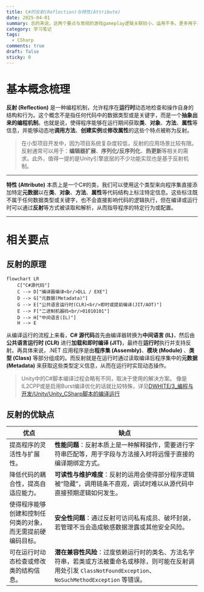 ```yaml
---
title: C#的反射(Reflection)与特性(Attribute)
date: 2025-04-01
summary: 总的来说，这两个要点与常规的游戏gameplay逻辑关联较小，运用不多。更多用于开发工具和实现一些进阶的业务需求上。
category: 学习笔记
tags:
  - CSharp
comments: true
draft: false
sticky: 0
---
```

# 基本概念梳理

**反射 (Reflection)** 是一种编程机制，允许程序在**运行时**动态地检查和操作自身的结构和行为。这个概念不是指任何代码中的数据类型或是关键字，而是一个**抽象出来的编程机制**。也就是说，使得程序能够在运行期间获取**类**、**对象**、**方法**、**属性**等信息，并能够动态地**调用方法**、**创建实例**或**修改属性**的这些个特点被称为反射。

> 在小型项目开发中，因为项目系统复杂度较低，反射的应用场景比较有限。
> 反射通常可以用于：**编辑器扩展**、**序列化/反序列化**、**热更新**等相关的需求。此外，值得一提的是Unity引擎底层的不少功能实现也是基于反射机制。

---

**特性 (Attribute)** 本质上是一个C#的类，我们可以使用这个类型来向程序集直接添加特定**元数据**以在**类**、**对象**、**方法**、**属性**等代码结构上标注特定信息。这些标注既不属于任何数据类型或关键字，也不会直接影响代码的逻辑执行，但在编译或运行时可以通过**反射**等方式被读取和解析，从而指导程序的特定行为或配置。

---

# 相关要点

## 反射的原理

```mermaid
flowchart LR
    C["C#源代码"]
    C --> D["编译器编译<br/>DLL / EXE"]
    D --> G["元数据(Metadata)"]
    G --> E["公共语言运行时(CLR)<br/>即时或提前编译(JIT/AOT)"]
    E --> F["二进制机器码<br/>01010101"]
    D --> H["中间语言(IL)"]
	H --> E
```

从编译运行的流程上来看，**C# 源代码**首先由编译器转换为**中间语言 (IL)**，然后由**公共语言运行时 (CLR)** 进行**加载和即时编译 (JIT)**，最终在**运行时**执行并支持反射。再具体来说，.NET 应用程序是由**程序集 (Assembly)**、**模块 (Module)** 、**类型 (Class)** 等部分组成的。而反射就是在运行时通过读取编译后程序集中的**元数据 (Metadata)** 来获取这些类型定义信息，从而在运行时实现动态操作。

> Unity中的C#脚本编译过程会略有不同，取决于使用的解决方案。
> 像是IL2CPP或是启用Burst编译优化的话就比较特殊，详见[DWHITE/3\_编程与开发/Unity/Unity_CSharp脚本的编译运行](/posts/dwhite-3_编程与开发-unity-unity_csharp脚本的编译运行)

## 反射的优缺点

| **优点**                                                   | **缺点**                                                                                                                                                            |
| ---------------------------------------------------------- | ------------------------------------------------------------------------------------------------------------------------------------------------------------------- |
| 提高程序的灵活性与扩展性。                                 | **性能问题**：反射本质上是一种解释操作，需要进行字符串匹配等，用于字段与方法接入时将远慢于直接的编译期绑定方式。                                                    |
| 降低代码的耦合性，提高自适应能力。                         | **可读性与维护难度**：反射的运用会使得部分程序逻辑被“隐藏”，调用链条不直观，调试时难以从源代码中直接预期逻辑如何发生。                                              |
| 使得程序能够创建和控制任何类的对象，而无需提前硬编码目标。 | **安全性问题**：通过反射可访问私有成员、破坏封装，若管理不当会造成敏感数据泄露或其他安全风险。                                                                      |
| 可在运行时动态检查或修改类的结构信息。                     | **潜在兼容性风险**：过度依赖运行时的类名、方法名字符串，若类或方法被重命名或移除，则可能在反射调用处引发 `ClassNotFoundException`、`NoSuchMethodException` 等错误。 |